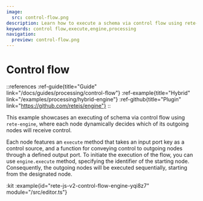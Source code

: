 ```yaml
---
image:
  src: control-flow.png
description: Learn how to execute a schema via control flow using rete-engine. This example showcases how each node dynamically decides which of its outgoing nodes will receive control
keywords: control flow,execute,engine,processing
navigation:
  preview: control-flow.png
---
```


# Control flow

::references
:ref-guide{title="Guide" link="/docs/guides/processing/control-flow"}
:ref-example{title="Hybrid" link="/examples/processing/hybrid-engine"}
:ref-github{title="Plugin" link="https://github.com/retejs/engine"}
::

This example showcases an executing of schema via control flow using `rete-engine`, where each node dynamically decides which of its outgoing nodes will receive control.

Each node features an `execute` method that takes an input port key as a control source, and a function for conveying control to outgoing nodes through a defined output port. To initiate the execution of the flow, you can use `engine.execute` method, specifying the identifier of the starting node. Consequently, the outgoing nodes will be executed sequentially, starting from the designated node.

:kit
:example{id="rete-js-v2-control-flow-engine-yqi8z7" module="/src/editor.ts"}
